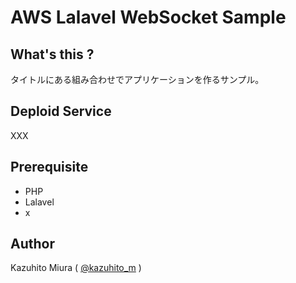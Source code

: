 AWS Lalavel WebSocket Sample
=====

## What's this ?

タイトルにある組み合わせでアプリケーションを作るサンプル。

## Deploid Service

XXX

## Prerequisite

- PHP
- Lalavel
- x

## Author

Kazuhito Miura ( [@kazuhito_m](https://twitter.com/kazuhito_m "kazuhito_m on Twitter") )
